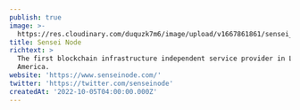 ```yaml
---
publish: true
image: >-
  https://res.cloudinary.com/duquzk7m6/image/upload/v1667861861/sensei_lmhrym.jpg
title: Sensei Node
richtext: >
  The first blockchain infrastructure independent service provider in Latin
  America.
website: 'https://www.senseinode.com/'
twitter: 'https://twitter.com/senseinode'
createdAt: '2022-10-05T04:00:00.000Z'
---
```


